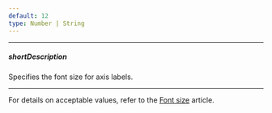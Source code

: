 ```yaml
---
default: 12
type: Number | String
---
```

---
##### shortDescription
Specifies the font size for axis labels.

---
For details on acceptable values, refer to the [Font size](https://www.w3.org/TR/CSS21/fonts.html#propdef-font-size) article.